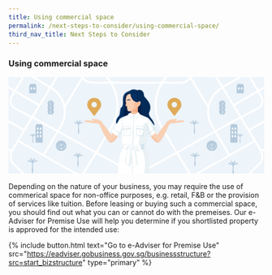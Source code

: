 ```yaml
---
title: Using commercial space
permalink: /next-steps-to-consider/using-commercial-space/
third_nav_title: Next Steps to Consider
---
```


### Using commercial space

![Choose Biz Address](/images/start/StartSJ_BusinessAddress.jpg)

Depending on the nature of your business, you may require the use of commerical space for non-office purposes, e.g. retail, F&B or the provision of services like tuition. Before leasing or buying such a commercial space, you should find out what you can or cannot do with the premeises. Our e-Adviser for Premise Use will help you determine if you shortlisted property is approved for the intended use:

{% include button.html text="Go to e-Adviser for Premise Use" src="https://eadviser.gobusiness.gov.sg/businessstructure?src=start_bizstructure" type="primary" %}

